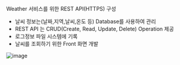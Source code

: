 Weather 서비스를 위한 REST API(HTTPS) 구성
 - 날씨 정보는(날짜,지역,날씨,온도 등) Database를 사용하여 관리
 - REST API 는 CRUD(Create, Read, Update, Delete) Operation 제공
 - 로그정보 파일 시스템에 기록
 - 날씨를 조회하기 위한 Front 화면 개발

![image](https://github.com/user-attachments/assets/b5ed5dd3-67a8-4cb5-8a46-adfc7aab54ad)
